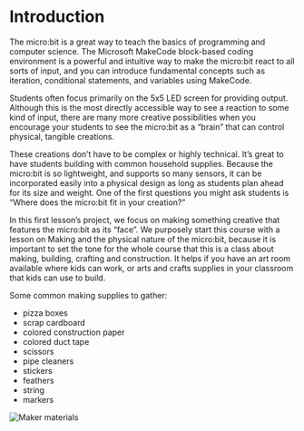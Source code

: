 # Introduction

The micro:bit is a great way to teach the basics of programming and computer science. The Microsoft MakeCode block-based coding environment is a powerful and intuitive way to make the micro:bit react to all sorts of input, and you can introduce fundamental concepts such as iteration, conditional statements, and variables using MakeCode.

Students often focus primarily on the 5x5 LED screen for providing output. Although this is the most directly accessible way to see a reaction to some kind of input, there are many more creative possibilities when you encourage your students to see the micro:bit as a “brain” that can control physical, tangible creations.

These creations don’t have to be complex or highly technical. It’s great to have students building with common household supplies. Because the micro:bit is so lightweight, and supports so many sensors, it can be incorporated easily into a physical design as long as students plan ahead for its size and weight. One of the first questions you might ask students is “Where does the micro:bit fit in your creation?”

In this first lesson’s project, we focus on making something creative that features the micro:bit as its “face”. We purposely start this course with a lesson on Making and the physical nature of the micro:bit, because it is important to set the tone for the whole course that this is a class about making, building, crafting and construction.  It helps if you have an art room available where kids can work, or arts and crafts supplies in your classroom that kids can use to build.

Some common making supplies to gather:

* pizza boxes
* scrap cardboard
* colored construction paper
* colored duct tape
* scissors
* pipe cleaners
* stickers
* feathers
* string
* markers

![Maker materials](/static/courses/csintro/making/create.png)
